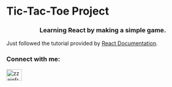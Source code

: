 # Tic-Tac-Toe Project

<h3 align="center">Learning React by making a simple game.</h3>

Just followed the tutorial provided by [React Documentation](https://react.dev/learn/tutorial-tic-tac-toe).

<h3 align="left">Connect with me:</h3>
<p align="left">
<a href="https://instagram.com/zzainfr" target="blank"><img align="center" src="https://raw.githubusercontent.com/rahuldkjain/github-profile-readme-generator/master/src/images/icons/Social/instagram.svg" alt="zzainfr" height="30" width="40" /></a>
</p>
